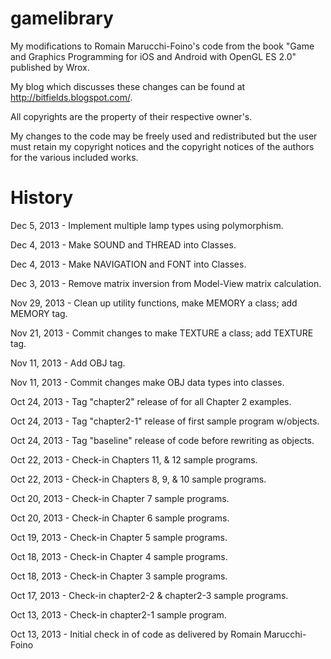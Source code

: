 gamelibrary
===========

My modifications to Romain Marucchi-Foino's code from the book "Game and
Graphics Programming for iOS and Android with OpenGL ES 2.0" published by
Wrox.

My blog which discusses these changes can be found at
http://bitfields.blogspot.com/.

All copyrights are the property of their respective owner's.

My changes to the code may be freely used and redistributed but the user
must retain my copyright notices and the copyright notices of the
authors for the various included works.

History
=======

Dec 5, 2013 - Implement multiple lamp types using polymorphism.

Dec 4, 2013 - Make SOUND and THREAD into Classes.

Dec 4, 2013 - Make NAVIGATION and FONT into Classes.

Dec 3, 2013 - Remove matrix inversion from Model-View matrix calculation.

Nov 29, 2013 - Clean up utility functions, make MEMORY a class; add MEMORY tag.

Nov 21, 2013 - Commit changes to make TEXTURE a class; add TEXTURE tag.

Nov 11, 2013 - Add OBJ tag.

Nov 11, 2013 - Commit changes make OBJ data types into classes.

Oct 24, 2013 - Tag "chapter2" release of for all Chapter 2 examples.

Oct 24, 2013 - Tag "chapter2-1" release of first sample program w/objects.

Oct 24, 2013 - Tag "baseline" release of code before rewriting as objects.

Oct 22, 2013 - Check-in Chapters 11, & 12 sample programs.

Oct 22, 2013 - Check-in Chapters 8, 9, & 10 sample programs.

Oct 20, 2013 - Check-in Chapter 7 sample programs.

Oct 20, 2013 - Check-in Chapter 6 sample programs.

Oct 19, 2013 - Check-in Chapter 5 sample programs.

Oct 18, 2013 - Check-in Chapter 4 sample programs.

Oct 18, 2013 - Check-in Chapter 3 sample programs.

Oct 17, 2013 - Check-in chapter2-2 & chapter2-3 sample programs.

Oct 13, 2013 - Check-in chapter2-1 sample program.

Oct 13, 2013 - Initial check in of code as delivered by
               Romain Marucchi-Foino
